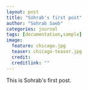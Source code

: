 ```yaml
---
layout: post
title: "Sohrab's first post"
author: "Sohrab Saeb"
categories: journal
tags: [documentation,sample]
image:
  feature: chicago.jpg
  teaser: chicago-teaser.jpg
  credit:
  creditlink: ""
---
```


This is Sohrab's first post.
